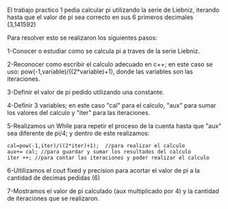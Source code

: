 El trabajo practico 1 pedia calcular pi utilizando la serie de Liebniz, iterando hasta que el valor de pi sea correcto en sus 6 primeros decimales (3,141592)

Para resolver esto se realizaron los siguientes pasos:

1-Conocer o estudiar como se calcula pi a traves de la serie Liebniz.

2-Reconocer como escribir el calculo adecuado en c++; en este caso se uso: pow(-1,variable)/((2*variable)+1), donde las variables son las iteraciones.

3-Definir el valor de pi pedido utilizando una constante.

4-Definir 3 variables; en este caso "cal" para el calculo, "aux" para sumar los valores del calculo y "iter" para las iteraciones.

5-Realizamos un While para repetir el proceso de la cuenta hasta que "aux" sea diferente de pi/4; y dentro de este realizamos:

    cal=pow(-1,iter)/((2*iter)+1);  //para realizar el calculo
    aux+= cal; //para guardar y sumar los resultados del calculo
    iter ++; //para contar las iteraciones y poder realizar el calculo

6-Ultilizamos el cout fixed y precision para acortar el valor de pi a la cantidad de decimas pedidas (6)

7-Mostramos el valor de pi calculado (aux multiplicado por 4) y la cantidad de iteraciones que se realizaron.
